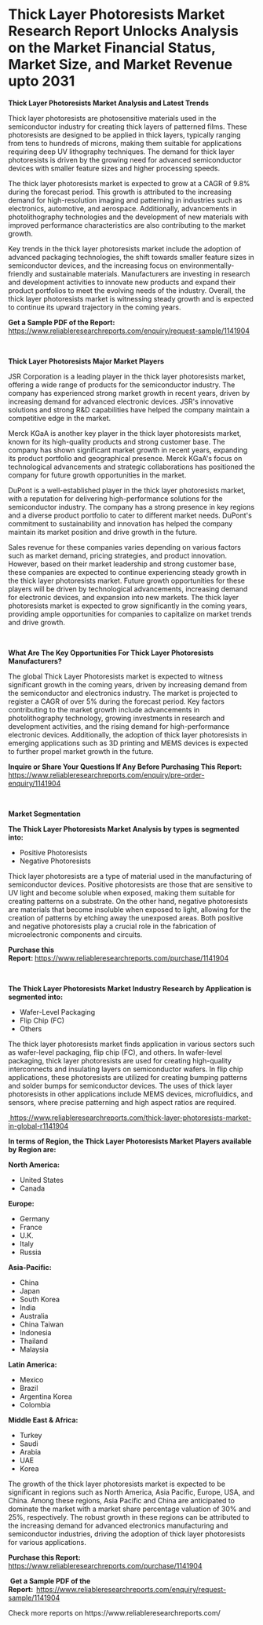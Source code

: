 <p><h1>Thick Layer Photoresists Market Research Report Unlocks Analysis on the Market Financial Status, Market Size, and Market Revenue upto 2031</h1></p><p><strong>Thick Layer Photoresists Market Analysis and Latest Trends</strong></p>
<p><p>Thick layer photoresists are photosensitive materials used in the semiconductor industry for creating thick layers of patterned films. These photoresists are designed to be applied in thick layers, typically ranging from tens to hundreds of microns, making them suitable for applications requiring deep UV lithography techniques. The demand for thick layer photoresists is driven by the growing need for advanced semiconductor devices with smaller feature sizes and higher processing speeds.</p><p>The thick layer photoresists market is expected to grow at a CAGR of 9.8% during the forecast period. This growth is attributed to the increasing demand for high-resolution imaging and patterning in industries such as electronics, automotive, and aerospace. Additionally, advancements in photolithography technologies and the development of new materials with improved performance characteristics are also contributing to the market growth.</p><p>Key trends in the thick layer photoresists market include the adoption of advanced packaging technologies, the shift towards smaller feature sizes in semiconductor devices, and the increasing focus on environmentally-friendly and sustainable materials. Manufacturers are investing in research and development activities to innovate new products and expand their product portfolios to meet the evolving needs of the industry. Overall, the thick layer photoresists market is witnessing steady growth and is expected to continue its upward trajectory in the coming years.</p></p>
<p><strong>Get a Sample PDF of the Report:&nbsp;</strong> <a href="https://www.reliableresearchreports.com/enquiry/request-sample/1141904">https://www.reliableresearchreports.com/enquiry/request-sample/1141904</a></p>
<p>&nbsp;</p>
<p><strong>Thick Layer Photoresists Major Market Players</strong></p>
<p><p>JSR Corporation is a leading player in the thick layer photoresists market, offering a wide range of products for the semiconductor industry. The company has experienced strong market growth in recent years, driven by increasing demand for advanced electronic devices. JSR's innovative solutions and strong R&D capabilities have helped the company maintain a competitive edge in the market.</p><p>Merck KGaA is another key player in the thick layer photoresists market, known for its high-quality products and strong customer base. The company has shown significant market growth in recent years, expanding its product portfolio and geographical presence. Merck KGaA's focus on technological advancements and strategic collaborations has positioned the company for future growth opportunities in the market.</p><p>DuPont is a well-established player in the thick layer photoresists market, with a reputation for delivering high-performance solutions for the semiconductor industry. The company has a strong presence in key regions and a diverse product portfolio to cater to different market needs. DuPont's commitment to sustainability and innovation has helped the company maintain its market position and drive growth in the future.</p><p>Sales revenue for these companies varies depending on various factors such as market demand, pricing strategies, and product innovation. However, based on their market leadership and strong customer base, these companies are expected to continue experiencing steady growth in the thick layer photoresists market. Future growth opportunities for these players will be driven by technological advancements, increasing demand for electronic devices, and expansion into new markets. The thick layer photoresists market is expected to grow significantly in the coming years, providing ample opportunities for companies to capitalize on market trends and drive growth.</p></p>
<p>&nbsp;</p>
<p><strong>What Are The Key Opportunities For Thick Layer Photoresists Manufacturers?</strong></p>
<p><p>The global Thick Layer Photoresists market is expected to witness significant growth in the coming years, driven by increasing demand from the semiconductor and electronics industry. The market is projected to register a CAGR of over 5% during the forecast period. Key factors contributing to the market growth include advancements in photolithography technology, growing investments in research and development activities, and the rising demand for high-performance electronic devices. Additionally, the adoption of thick layer photoresists in emerging applications such as 3D printing and MEMS devices is expected to further propel market growth in the future.</p></p>
<p><strong>Inquire or Share Your Questions If Any Before Purchasing This Report:</strong> <a href="https://www.reliableresearchreports.com/enquiry/pre-order-enquiry/1141904">https://www.reliableresearchreports.com/enquiry/pre-order-enquiry/1141904</a></p>
<p>&nbsp;</p>
<p><strong>Market Segmentation</strong></p>
<p><strong>The Thick Layer Photoresists Market Analysis by types is segmented into:</strong></p>
<p><ul><li>Positive Photoresists</li><li>Negative Photoresists</li></ul></p>
<p><p>Thick layer photoresists are a type of material used in the manufacturing of semiconductor devices. Positive photoresists are those that are sensitive to UV light and become soluble when exposed, making them suitable for creating patterns on a substrate. On the other hand, negative photoresists are materials that become insoluble when exposed to light, allowing for the creation of patterns by etching away the unexposed areas. Both positive and negative photoresists play a crucial role in the fabrication of microelectronic components and circuits.</p></p>
<p><strong>Purchase this Report:&nbsp;</strong><a href="https://www.reliableresearchreports.com/purchase/1141904">https://www.reliableresearchreports.com/purchase/1141904</a></p>
<p>&nbsp;</p>
<p><strong>The Thick Layer Photoresists Market Industry Research by Application is segmented into:</strong></p>
<p><ul><li>Wafer-Level Packaging</li><li>Flip Chip (FC)</li><li>Others</li></ul></p>
<p><p>The thick layer photoresists market finds application in various sectors such as wafer-level packaging, flip chip (FC), and others. In wafer-level packaging, thick layer photoresists are used for creating high-quality interconnects and insulating layers on semiconductor wafers. In flip chip applications, these photoresists are utilized for creating bumping patterns and solder bumps for semiconductor devices. The uses of thick layer photoresists in other applications include MEMS devices, microfluidics, and sensors, where precise patterning and high aspect ratios are required.</p></p>
<p><a href="https://www.reliableresearchreports.com/thick-layer-photoresists-market-in-global-r1141904">&nbsp;https://www.reliableresearchreports.com/thick-layer-photoresists-market-in-global-r1141904</a></p>
<p><strong>In terms of Region, the Thick Layer Photoresists Market Players available by Region are:</strong></p>
<p>
    <p> <strong> North America: </strong>
        <ul>
            <li>United States</li>
            <li>Canada</li>
        </ul>
        </p> 
    <p> <strong> Europe: </strong>
        <ul>
            <li>Germany</li>
            <li>France</li>
            <li>U.K.</li>
            <li>Italy</li>
            <li>Russia</li>
        </ul>
        </p> 
    <p> <strong> Asia-Pacific: </strong>
        <ul>
            <li>China</li>
            <li>Japan</li>
            <li>South Korea</li>
            <li>India</li>
            <li>Australia</li>
            <li>China Taiwan</li>
            <li>Indonesia</li>
            <li>Thailand</li>
            <li>Malaysia</li>
        </ul>
        </p> 
    <p> <strong> Latin America: </strong>
        <ul>
            <li>Mexico</li>
            <li>Brazil</li>
            <li>Argentina Korea</li>
            <li>Colombia</li>
        </ul>
        </p> 
    <p> <strong> Middle East & Africa: </strong>
        <ul>
            <li>Turkey</li>
            <li>Saudi</li>
            <li>Arabia</li>
            <li>UAE</li>
            <li>Korea</li>
        </ul>
    </p>
    </p>
<p><p>The growth of the thick layer photoresists market is expected to be significant in regions such as North America, Asia Pacific, Europe, USA, and China. Among these regions, Asia Pacific and China are anticipated to dominate the market with a market share percentage valuation of 30% and 25%, respectively. The robust growth in these regions can be attributed to the increasing demand for advanced electronics manufacturing and semiconductor industries, driving the adoption of thick layer photoresists for various applications.</p></p>
<p><strong>Purchase this Report: </strong><a href="https://www.reliableresearchreports.com/purchase/1141904">https://www.reliableresearchreports.com/purchase/1141904</a></p>
<p>&nbsp;<strong>Get a Sample PDF of the Report:&nbsp;&nbsp;</strong><a href="https://www.reliableresearchreports.com/enquiry/request-sample/1141904">https://www.reliableresearchreports.com/enquiry/request-sample/1141904</a></p>
<p><strong></strong></p>
<p>Check more reports on https://www.reliableresearchreports.com/</p>